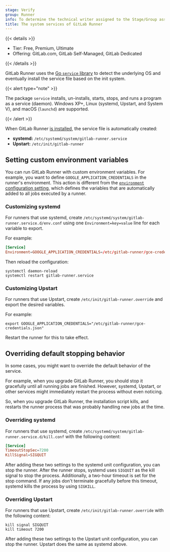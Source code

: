 ```yaml
---
stage: Verify
group: Runner
info: To determine the technical writer assigned to the Stage/Group associated with this page, see https://handbook.gitlab.com/handbook/product/ux/technical-writing/#assignments
title: The system services of GitLab Runner
---
```


{{< details >}}

- Tier: Free, Premium, Ultimate
- Offering: GitLab.com, GitLab Self-Managed, GitLab Dedicated

{{< /details >}}

GitLab Runner uses the [Go `service` library](https://github.com/kardianos/service)
to detect the underlying OS and eventually install the service file based on
the init system.

{{< alert type="note" >}}

The package `service` installs, un-installs, starts, stops, and runs a program as a
service (daemon). Windows XP+, Linux (systemd, Upstart, and System V),
and macOS (`launchd`) are supported.

{{< /alert >}}

When GitLab Runner [is installed](../install/_index.md), the service file is
automatically created:

- **systemd:** `/etc/systemd/system/gitlab-runner.service`
- **Upstart:** `/etc/init/gitlab-runner`

## Setting custom environment variables

You can run GitLab Runner with custom environment variables. For
example, you want to define `GOOGLE_APPLICATION_CREDENTIALS`
in the runner's environment. This action is different from the
[`environment` configuration setting](advanced-configuration.md#the-runners-section),
which defines the variables that are automatically added to all jobs
executed by a runner.

### Customizing systemd

For runners that use systemd, create `/etc/systemd/system/gitlab-runner.service.d/env.conf`
using one `Environment=key=value` line for each variable to export.

For example:

```toml
[Service]
Environment=GOOGLE_APPLICATION_CREDENTIALS=/etc/gitlab-runner/gce-credentials.json
```

Then reload the configuration:

```shell
systemctl daemon-reload
systemctl restart gitlab-runner.service
```

### Customizing Upstart

For runners that use Upstart, create `/etc/init/gitlab-runner.override` and export the
desired variables.

For example:

```shell
export GOOGLE_APPLICATION_CREDENTIALS="/etc/gitlab-runner/gce-credentials.json"
```

Restart the runner for this to take effect.

## Overriding default stopping behavior

In some cases, you might want to override the default behavior of the service.

For example, when you upgrade GitLab Runner, you should stop it gracefully
until all running jobs are finished. However, systemd, Upstart, or other services
might immediately restart the process without even noticing.

So, when you upgrade GitLab Runner, the installation script kills, and restarts
the runner process that was probably handling new jobs at
the time.

### Overriding systemd

For runners that use systemd, create
`/etc/systemd/system/gitlab-runner.service.d/kill.conf` with the following
content:

```toml
[Service]
TimeoutStopSec=7200
KillSignal=SIGQUIT
```

After adding these two settings to the systemd unit configuration, you can
stop the runner. After the runner stops, systemd uses `SIGQUIT` as the kill signal to stop the
process. Additionally, a two-hour timeout is set for the stop command. If any jobs don't terminate gracefully
before this timeout, systemd kills the process by using `SIGKILL`.

### Overriding Upstart

For runners that use Upstart, create `/etc/init/gitlab-runner.override` with the
following content:

```shell
kill signal SIGQUIT
kill timeout 7200
```

After adding these two settings to the Upstart unit configuration, you can
stop the runner. Upstart does the same as systemd above.
